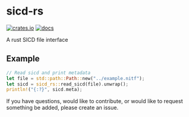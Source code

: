 # sicd-rs

[![crates.io](https://img.shields.io/crates/v/sicd-rs)](https://crates.io/crates/sicd-rs)
[![docs](https://img.shields.io/docsrs/sicd-rs)](https://docs.rs/sicd-rs/latest/sicd_rs/)

A rust SICD file interface

## Example

```rust
// Read sicd and print metadata
let file = std::path::Path::new("../example.nitf");
let sicd = sicd_rs::read_sicd(file).unwrap();
println!("{:?}", sicd.meta);
```

If you have questions, would like to contribute, or would like to request
something be added, please create an issue.